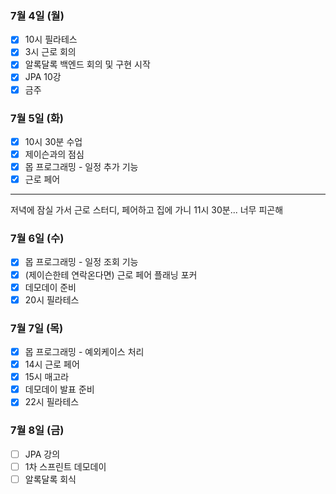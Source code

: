 ### 7월 4일 (월)
- [x] 10시 필라테스
- [x] 3시 근로 회의
- [x] 알록달록 백엔드 회의 및 구현 시작
- [x] JPA 10강
- [x] 금주

### 7월 5일 (화)
- [x] 10시 30분 수업
- [x] 제이슨과의 점심
- [x] 몹 프로그래밍 - 일정 추가 기능
- [x] 근로 페어
---
저녁에 잠실 가서 근로 스터디, 페어하고 집에 가니 11시 30분... 너무 피곤해

### 7월 6일 (수)
- [x] 몹 프로그래밍 - 일정 조회 기능
- [x] (제이슨한테 연락온다면) 근로 페어 플래닝 포커
- [x] 데모데이 준비
- [x] 20시 필라테스

### 7월 7일 (목)
- [x] 몹 프로그래밍 - 예외케이스 처리
- [x] 14시 근로 페어
- [x] 15시 매고라
- [x] 데모데이 발표 준비
- [x] 22시 필라테스

### 7월 8일 (금)
- [ ] JPA 강의
- [ ] 1차 스프린트 데모데이
- [ ] 알록달록 회식
